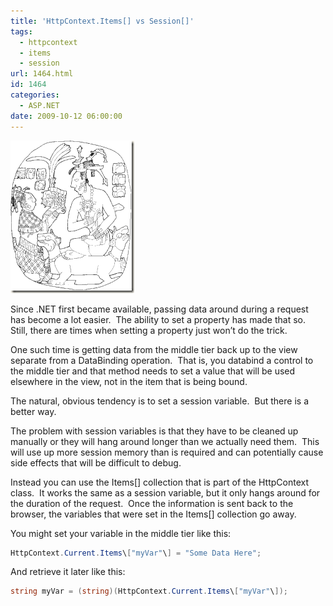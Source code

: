 ```yaml
---
title: 'HttpContext.Items[] vs Session[]'
tags:
  - httpcontext
  - items
  - session
url: 1464.html
id: 1464
categories:
  - ASP.NET
date: 2009-10-12 06:00:00
---
```


![ETHN0171](/uploads/2009/10/ETHN0171.png "ETHN0171")

Since .NET first became available, passing data around during a request has become a lot easier.  The ability to set a property has made that so.  Still, there are times when setting a property just won’t do the trick.

<!-- more -->

One such time is getting data from the middle tier back up to the view separate from a DataBinding operation.  That is, you databind a control to the middle tier and that method needs to set a value that will be used elsewhere in the view, not in the item that is being bound.

The natural, obvious tendency is to set a session variable.  But there is a better way.

The problem with session variables is that they have to be cleaned up manually or they will hang around longer than we actually need them.  This will use up more session memory than is required and can potentially cause side effects that will be difficult to debug.

Instead you can use the Items\[\] collection that is part of the HttpContext class.  It works the same as a session variable, but it only hangs around for the duration of the request.  Once the information is sent back to the browser, the variables that were set in the Items\[\] collection go away.

You might set your variable in the middle tier like this:

``` csharp
HttpContext.Current.Items\["myVar"\] = "Some Data Here";
```

And retrieve it later like this:

``` csharp
string myVar = (string)(HttpContext.Current.Items\["myVar"\]);
```
